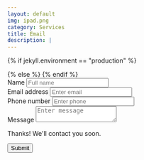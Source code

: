```yaml
---
layout: default
img: ipad.png
category: Services
title: Email
description: |
---
```


{% if jekyll.environment == "production" %}
<form action="https://a29fi61158.execute-api.us-west-2.amazonaws.com/Prod" method="POST" id="contact-us-form">
{% else %}
<form action="http://localhost:3000/notify" method="POST" id="contact-us-form">
{% endif %}
  <div class="form-group">
    <label for="nameInputEmail1">Name</label>
    <input type="text" class="form-control" id="nameInputEmail1" name="name" placeholder="Full name">
  </div>
  <div class="form-group">
    <label for="exampleInputEmail1">Email address</label>
    <input type="email" class="form-control" id="exampleInputEmail1" name="email"
         placeholder="Enter email">
  </div>
  <div class="form-group">
    <label for="phoneInputEmail1">Phone number</label>
    <input type="text" class="form-control" id="phoneInputEmail1" name="phone"
         placeholder="Enter phone">
  </div>
  <div class="form-group">
    <label for="messageInputEmail1">Message</label>
    <textarea type="textarea" class="form-control" id="messageInputEmail1" name="message"
          placeholder="Enter message"></textarea>
  </div>
  <p class="thanks">Thanks!  We'll contact you soon.</p>
  <button type="submit" class="btn btn-primary g-recaptcha"
    data-sitekey="6LfaXGIUAAAAAOtmDbEOt16uWK_sb05FPqnMRo86"
    data-callback="onContctUsSubmit" data-badge="inline" >Submit</button>
</form>
